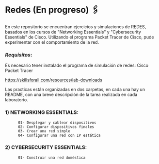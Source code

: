 # **Redes (En progreso)** 🖇️

En este repositorio se encuentran ejercicios y simulaciones de REDES, basados en los cursos de "Networking Essentials"
y "Cybersecurity Essentials" de Cisco. 
Utilizando el programa Packet Tracer de Cisco, pude experimentar con el comportamiento de la red.

### _Requisitos_:
Es necesario tener instalado el programa de simulación de redes: Cisco Packet Tracer

https://skillsforall.com/resources/lab-downloads



Las practicas están organizadas en dos carpetas, en cada una hay un README, con una breve descripción de la tarea 
realizada en cada laboratorio.

###  1) NETWORKING ESSENTIALS:
          01- Desplegar y cablear dispositivos
          02- Configurar dispositivos finales
          03- Crear una red simple
          04- Configurar una red con IP estática

        
###  2) CYBERSECURITY ESSENTIALS:
          01- Construir una red doméstica

